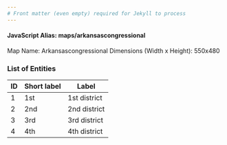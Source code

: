 ```yaml
---
# Front matter (even empty) required for Jekyll to process
---
```


#### JavaScript Alias: maps/arkansascongressional

Map Name: Arkansascongressional
Dimensions (Width x Height): 550x480

### List of Entities

| ID  | Short label | Label        |
| --- | ----------- | ------------ |
| 1   | 1st         | 1st district |
| 2   | 2nd         | 2nd district |
| 3   | 3rd         | 3rd district |
| 4   | 4th         | 4th district |
